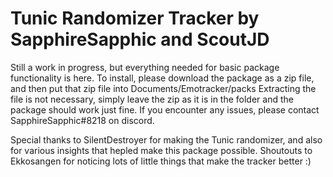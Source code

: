 # Tunic Randomizer Tracker by SapphireSapphic and ScoutJD

Still a work in progress, but everything needed for basic package functionality is here. 
To install, please download the package as a zip file, and then put that zip file into Documents/Emotracker/packs
Extracting the file is not necessary, simply leave the zip as it is in the folder and the package should work just fine.
If you encounter any issues, please contact SapphireSapphic#8218 on discord.

Special thanks to SilentDestroyer for making the Tunic randomizer, and also for various insights that hepled make this package possible.
Shoutouts to Ekkosangen for noticing lots of little things that make the tracker better :)
